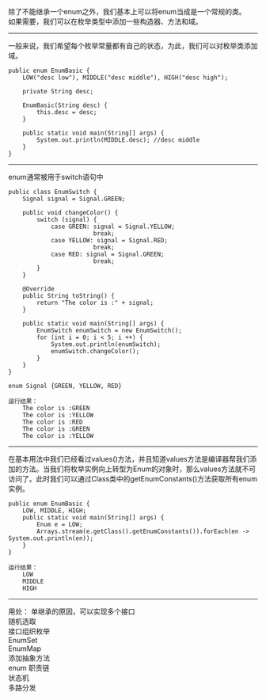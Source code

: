 除了不能继承一个enum之外，我们基本上可以将enum当成是一个常规的类。  
如果需要，我们可以在枚举类型中添加一些构造器、方法和域。   

---
一般来说，我们希望每个枚举常量都有自己的状态，为此，我们可以对枚举类添加域。

	
	public enum EnumBasic {
	    LOW("desc low"), MIDDLE("desc middle"), HIGH("desc high");
	
	    private String desc;
	
	    EnumBasic(String desc) {
	        this.desc = desc;
	    }
	
	    public static void main(String[] args) {
	        System.out.println(MIDDLE.desc); //desc middle
	    }
	}

---
enum通常被用于switch语句中
	
	public class EnumSwitch {
	    Signal signal = Signal.GREEN;
	
	    public void changeColor() {
	        switch (signal) {
	            case GREEN: signal = Signal.YELLOW;
	                        break;
	            case YELLOW: signal = Signal.RED;
	                        break;
	            case RED: signal = Signal.GREEN;
	                        break;
	        }
	    }
	
	    @Override
	    public String toString() {
	        return "The color is :" + signal;
	    }
	
	    public static void main(String[] args) {
	        EnumSwitch enumSwitch = new EnumSwitch();
	        for (int i = 0; i < 5; i ++) {
	            System.out.println(enumSwitch);
	            enumSwitch.changeColor();
	        }
	    }
	}
	
	enum Signal {GREEN, YELLOW, RED}
	
	运行结果：
		The color is :GREEN
		The color is :YELLOW
		The color is :RED
		The color is :GREEN
		The color is :YELLOW

---
在基本用法中我们已经看过values()方法，并且知道values方法是编译器帮我们添加的方法。当我们将枚举实例向上转型为Enum的对象时，那么values方法就不可访问了。此时我们可以通过Class类中的getEnumConstants()方法获取所有enum实例。
	
	public enum EnumBasic {
	    LOW, MIDDLE, HIGH;
	    public static void main(String[] args) {
	        Enum e = LOW;
	        Arrays.stream(e.getClass().getEnumConstants()).forEach(en -> System.out.println(en));
	    }
	}
	
	运行结果：
		LOW
		MIDDLE
		HIGH

---




用处：
单继承的原因，可以实现多个接口  
随机选取  
接口组织枚举  
EnumSet   
EnumMap   
添加抽象方法   
enum 职责链   
状态机   
多路分发   


